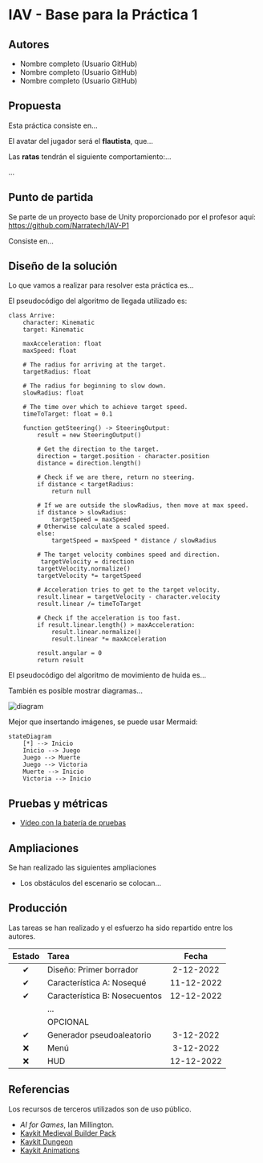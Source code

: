 # IAV - Base para la Práctica 1

## Autores
- Nombre completo (Usuario GitHub)
- Nombre completo (Usuario GitHub)
- Nombre completo (Usuario GitHub)

## Propuesta
Esta práctica consiste en... 

El avatar del jugador será el **flautista**, que...

Las **ratas** tendrán el siguiente comportamiento:...

...

## Punto de partida
Se parte de un proyecto base de Unity proporcionado por el profesor aquí:
https://github.com/Narratech/IAV-P1

Consiste en... 

## Diseño de la solución

Lo que vamos a realizar para resolver esta práctica es...

El pseudocódigo del algoritmo de llegada utilizado es:
```
class Arrive:
    character: Kinematic
    target: Kinematic

    maxAcceleration: float
    maxSpeed: float

    # The radius for arriving at the target.
    targetRadius: float

    # The radius for beginning to slow down.
    slowRadius: float

    # The time over which to achieve target speed.
    timeToTarget: float = 0.1

    function getSteering() -> SteeringOutput:
        result = new SteeringOutput()

        # Get the direction to the target.
        direction = target.position - character.position
        distance = direction.length()

        # Check if we are there, return no steering.
        if distance < targetRadius:
            return null

        # If we are outside the slowRadius, then move at max speed.
        if distance > slowRadius:
            targetSpeed = maxSpeed
        # Otherwise calculate a scaled speed.
        else:
            targetSpeed = maxSpeed * distance / slowRadius

        # The target velocity combines speed and direction.
         targetVelocity = direction
        targetVelocity.normalize()
        targetVelocity *= targetSpeed

        # Acceleration tries to get to the target velocity.
        result.linear = targetVelocity - character.velocity
        result.linear /= timeToTarget

        # Check if the acceleration is too fast.
        if result.linear.length() > maxAcceleration:
            result.linear.normalize()
            result.linear *= maxAcceleration

        result.angular = 0
        return result
```

El pseudocódigo del algoritmo de movimiento de huida es...

También es posible mostrar diagramas...

![diagram](./Docs/diagrama.png)

Mejor que insertando imágenes, se puede usar Mermaid:

```mermaid
stateDiagram
    [*] --> Inicio
    Inicio --> Juego
    Juego --> Muerte
    Juego --> Victoria
    Muerte --> Inicio
    Victoria --> Inicio
```

## Pruebas y métricas

- [Vídeo con la batería de pruebas](https://youtu.be/xxxxx)

## Ampliaciones

Se han realizado las siguientes ampliaciones

- Los obstáculos del escenario se colocan...

## Producción

Las tareas se han realizado y el esfuerzo ha sido repartido entre los autores.

| Estado  |  Tarea  |  Fecha  |  
|:-:|:--|:-:|
| ✔ | Diseño: Primer borrador | 2-12-2022 |
| ✔ | Característica A: Nosequé | 11-12-2022 |
| ✔ | Característica B: Nosecuentos| 12-12-2022 |
|   | ... | |
|  | OPCIONAL |  |
| ✔ | Generador pseudoaleatorio | 3-12-2022 |
| :x: | Menú | 3-12-2022 |
| :x: | HUD | 12-12-2022 |

## Referencias

Los recursos de terceros utilizados son de uso público.

- *AI for Games*, Ian Millington.
- [Kaykit Medieval Builder Pack](https://kaylousberg.itch.io/kaykit-medieval-builder-pack)
- [Kaykit Dungeon](https://kaylousberg.itch.io/kaykit-dungeon)
- [Kaykit Animations](https://kaylousberg.itch.io/kaykit-animations)
